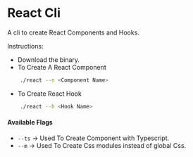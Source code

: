 # React Cli

A cli to create React Components and Hooks.

Instructions:

- Download the binary.
- To Create A React Component
```bash
    ./react --n <Component Name>
```
- To Create React Hook
```bash
    ./react --h <Hook Name>
```

#### Available Flags

- `--ts` &rarr; Used To Create Component with Typescript.
- `--m` &rarr; Used To Create Css modules instead of global Css.


